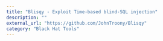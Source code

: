 ```yaml
---
title: "Blisqy - Exploit Time-based blind-SQL injection"
description: ""
external_url: "https://github.com/JohnTroony/Blisqy"
category: "Black Hat Tools"
---
```

